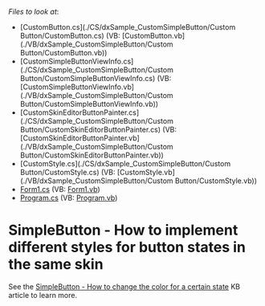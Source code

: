 <!-- default file list -->
*Files to look at*:

* [CustomButton.cs](./CS/dxSample_CustomSimpleButton/Custom Button/CustomButton.cs) (VB: [CustomButton.vb](./VB/dxSample_CustomSimpleButton/Custom Button/CustomButton.vb))
* [CustomSimpleButtonViewInfo.cs](./CS/dxSample_CustomSimpleButton/Custom Button/CustomSimpleButtonViewInfo.cs) (VB: [CustomSimpleButtonViewInfo.vb](./VB/dxSample_CustomSimpleButton/Custom Button/CustomSimpleButtonViewInfo.vb))
* [CustomSkinEditorButtonPainter.cs](./CS/dxSample_CustomSimpleButton/Custom Button/CustomSkinEditorButtonPainter.cs) (VB: [CustomSkinEditorButtonPainter.vb](./VB/dxSample_CustomSimpleButton/Custom Button/CustomSkinEditorButtonPainter.vb))
* [CustomStyle.cs](./CS/dxSample_CustomSimpleButton/Custom Button/CustomStyle.cs) (VB: [CustomStyle.vb](./VB/dxSample_CustomSimpleButton/Custom Button/CustomStyle.vb))
* [Form1.cs](./CS/dxSample_CustomSimpleButton/Form1.cs) (VB: [Form1.vb](./VB/dxSample_CustomSimpleButton/Form1.vb))
* [Program.cs](./CS/dxSample_CustomSimpleButton/Program.cs) (VB: [Program.vb](./VB/dxSample_CustomSimpleButton/Program.vb))
<!-- default file list end -->
# SimpleButton - How to implement different styles for button states in the same skin


See the <a href="https://www.devexpress.com/Support/Center/p/T154055">SimpleButton - How to change the color for a certain state</a> KB article to learn more.

<br/>


